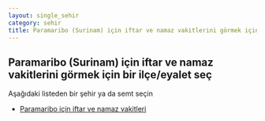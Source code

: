 ```yaml
---
layout: single_sehir
category: sehir
title: Paramaribo (Surinam) için iftar ve namaz vakitlerini görmek için bir ilçe/eyalet seç
---
```



## Paramaribo (Surinam) için iftar ve namaz vakitlerini görmek için bir ilçe/eyalet seç

Aşağıdaki listeden bir şehir ya da semt seçin


* [Paramaribo için iftar ve namaz vakitleri](/iftar.html?sehir=Paramaribo&ulke=Surinam&state=Paramaribo)
